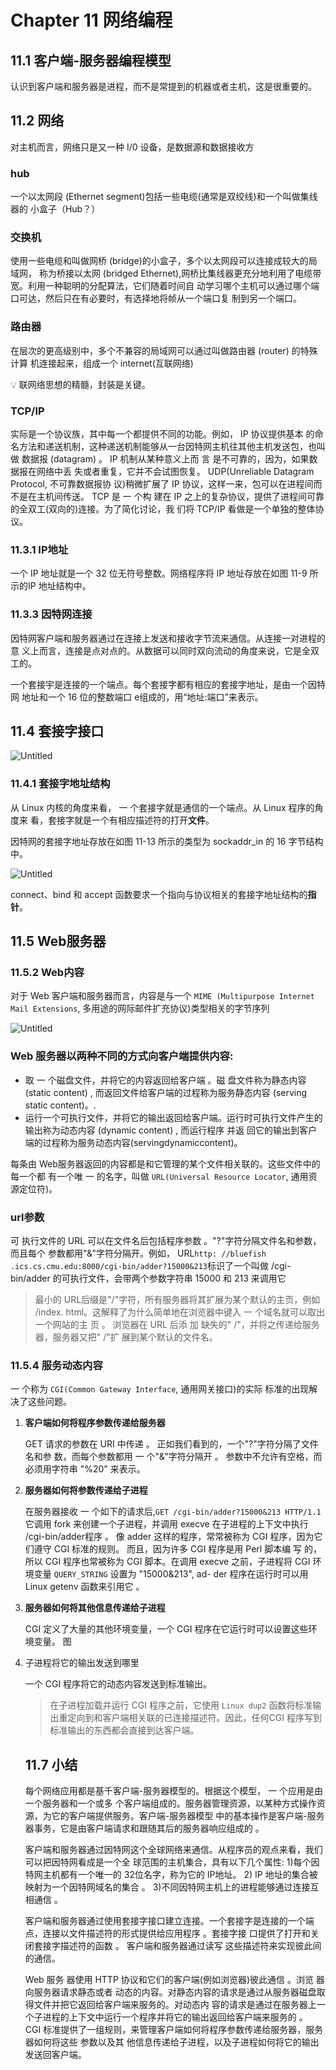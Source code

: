 # Chapter 11 网络编程

## 11.1 客户端-服务器编程模型

认识到客户端和服务器是进程，而不是常提到的机器或者主机，这是很重要的。

## 11.2 网络

对主机而言，网络只是又一种 I/0 设备，是数据源和数据接收方

### hub

一个以太网段 (Ethernet segment)包括一些电缆(通常是双绞线)和一个叫做集线器的 小盒子（Hub？）

### 交换机

使用一些电缆和叫做网桥 (bridge)的小盒子，多个以太网段可以连接成较大的局域网， 称为桥接以太网 (bridged Ethernet),网桥比集线器更充分地利用了电缆带宽。利用一种聪明的分配算法，它们随着时间自 动学习哪个主机可以通过哪个端口可达，然后只在有必要时，有选择地将帧从一个端口复 制到另一个端口。

### 路由器

在层次的更高级别中，多个不兼容的局域网可以通过叫做路由器 (router) 的特殊计算 机连接起来，组成一个 internet(互联网络)

<aside>
💡 联网络思想的精髓，封装是关键。

</aside>

### TCP/IP

实际是一个协议族，其中每一个都提供不同的功能。例如， IP 协议提供基本 的命名方法和递送机制，这种递送机制能够从一台因特网主机往其他主机发送包，也叫做 数据报 (datagram) 。 IP 机制从某种意义上而 言 是不可靠的，因为，如果数据报在网络中丢 失或者重复，它并不会试图恢复。 UDP(Unreliable Datagram Protocol, 不可靠数据报协 议)稍微扩展了 IP 协议，这样一来，包可以在进程间而不是在主机间传送。 TCP 是 一 个构 建在 IP 之上的复杂协议，提供了进程间可靠的全双工(双向的)连接。为了简化讨论，我 们将 TCP/IP 看做是一个单独的整体协议。

### 11.3.1 IP地址

一个 IP 地址就是一个 32 位无符号整数。网络程序将 IP 地址存放在如图 11-9 所示的IP 地址结构中。

### 11.3.3 因特网连接

因特网客户端和服务器通过在连接上发送和接收字节流来通信。从连接一对进程的意 义上而言，连接是点对点的。从数据可以同时双向流动的角度来说，它是全双工的。

一个套接宇是连接的一个端点。每个套接字都有相应的套接字地址，是由一个因特网 地址和一个 16 位的整数端口 e组成的，用“地址:端口”来表示。

## 11.4 套接字接口

![Untitled](Chapter%2011%20%E7%BD%91%E7%BB%9C%E7%BC%96%E7%A8%8B%2039d0d9b12f0c4d4b9a9274a6e838b897/Untitled.png)

### 11.4.1 套接字地址结构

从 Linux 内核的角度来看， 一 个套接字就是通信的一个端点。从 Linux 程序的角度来 看，套接字就是一个有相应描述符的打开**文件**。

因特网的套接字地址存放在如图 11-13 所示的类型为 sockaddr_in 的 16 字节结构中。

![Untitled](Chapter%2011%20%E7%BD%91%E7%BB%9C%E7%BC%96%E7%A8%8B%2039d0d9b12f0c4d4b9a9274a6e838b897/Untitled%201.png)

connect、bind 和 accept 函数要求一个指向与协议相关的套接字地址结构的**指针**。

## 11.5 Web服务器

### 11.5.2 Web内容

对于 Web 客户端和服务器而言，内容是与一个 `MIME (Multipurpose Internet Mail
Extensions`, 多用途的网际邮件扩充协议)类型相关的字节序列

![Untitled](Chapter%2011%20%E7%BD%91%E7%BB%9C%E7%BC%96%E7%A8%8B%2039d0d9b12f0c4d4b9a9274a6e838b897/Untitled%202.png)

### Web 服务器以两种不同的方式向客户端提供内容:

- 取 一 个磁盘文件，并将它的内容返回给客户端 。磁 盘文件称为静态内容 (static content) , 而返回文件给客户端的过程称为服务静态内容 (serving static content)。.
- 运行一个可执行文件，并将它的输出返回给客户端。运行时可执行文件产生的输出称为动态内容 (dynamic content) , 而运行程序 并返 回它的输出到客户端的过程称为服务动态内容(servingdynamiccontent)。

每条由 Web服务器返回的内容都是和它管理的某个文件相关联的。这些文件中的每一个都
有一个唯 一 的名字，叫做 `URL(Universal Resource Locator`, 通用资源定位符)。

### url参数

可 执行文件的 URL 可以在文件名后包括程序参数 。"?"字符分隔文件名和参数，而且每个 参数都用"&"字符分隔开。例如， URL`http: //bluefish .ics.cs.cmu.edu:8000/cgi-bin/adder?15000&213`标识了一个叫做 /cgi- bin/adder 的可执行文件，会带两个参数字符串 15000 和 213 来调用它

> 最小的 URL后缀是"/"字符，所有服务器将其扩展为某个默认的主页，例如 /index. html。这解释了为什么简单地在浏览器中键入 一 个域名就可以取出一个网站的主 页 。 浏览器在 URL 后添 加 缺失的" /"，并将之传递给服务器，服务器又把" /"扩 展到某个默认的文件名。
> 

### 11.5.4 服务动态内容

一 个称为 `CGI(Common Gateway Interface`, 通用网关接口)的实际 标准的出现解决了这些问题。

1. **客户端如何将程序参数传递给服务器**
    
    GET 请求的参数在 URI 中传递 。 正如我们看到的，一个"?"字符分隔了文件名和参 数，而每个参数都用 一 个"&"字符分隔开 。 
    参数中不允许有空格，而必须用字符串 "%20" 来表示。
    
2. **服务器如何将参数传递给子进程**
    
    在服务器接收 一 个如下的请求后,`GET /cgi-bin/adder?15000&213 HTTP/1.1`它调用 fork 来创建一个子进程，并调用 execve 在子进程的上下文中执行 /cgi-bin/ad­der程序 。
    像 adder 这样的程序，常常被称为 CGI 程序，因为它们遵守 CGI 标准的规则。 而且，因为许多 CGI 程序是用 Perl 脚本编 写 的，所以 CGI 程序也常被称为 CGI 脚本。在调用 execve 之前，子进程将 CGI 环境变量 `QUERY_STRING` 设置为 "15000&213", ad- der 程序在运行时可以用 Linux getenv 函数来引用它 。
    
3. **服务器如何将其他信息传递给子进程**
    
    CGI 定义了大量的其他环境变量，一个 CGI 程序在它运行时可以设置这些环境变量。 图
    
4. 子进程将它的输出发送到哪里
    
    一个 CGI 程序将它的动态内容发送到标准输出。
    
    > 在子进程加载并运行 CGI 程序之前，它使用 `Linux dup2` 函数将标准输出重定向到和客户端相关联的已连接描述符。因此，任何CGI 程序写到标准输出的东西都会直接到达客户端。
    > 
    
    ## 11.7 小结
    
    每个网络应用都是基千客户端-服务器模型的。根据这个模型， 一 个应用是由一个服务器和一个或多 个客户端组成的。服务器管理资源，以某种方式操作资源，为它的客户端提供服务。客户端-服务器模型 中的基本操作是客户端-服务器事务，它是由客户端请求和跟随其后的服务器响应组成的 。
    
    客户端和服务器通过因特网这个全球网络来通信。从程序员的观点来看，我们可以把因特网看成是一个全 球范围的主机集合，具有以下几个属性: 1)每个因特网主机都有一个唯一的 32位名字，称为它的 IP地址。 2) IP 地址的集合被映射为一个因特网域名的集合 。 3)不同因特网主机上的进程能够通过连接互相通信 。
    
    客户端和服务器通过使用套接字接口建立连接。一个套接字是连接的一个端点，连接以文件描述符的形式提供给应用程序 。套接字接 口提供了打开和关闭套接字描述符的函数 。 客户端和服务器通过读写 这些描述符来实现彼此间的通信。
    
    Web 服务 器使用 HTTP 协议和它们的客户端(例如浏览器)彼此通信 。浏览 器向服务器请求静态或者 动态的内容。对静态内容的请求是通过从服务器磁盘取得文件并把它返回给客户端来服务的。对动态内 容的请求是通过在服务器上一个子进程的上下文中运行一个程序并将它的输出返回给客户端来服务的 。 CGI 标准提供了一组规则，来管理客户端如何将程序参数传递给服务器，服务器如何将这些 参数以及其 他信息传递给子进程，以及子进程如何将它的输出发送回客户端。